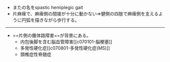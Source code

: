 - またの名をspastic hemiplegic gait
- 片麻痺で、麻痺側の間接が十分に動かない⇒健側の四肢で麻痺側を支えるように円弧を描きながら歩行する。
---
- ==片側の錐体路障害==が背景にある。
	- 内包後脚を含む脳血管障害[[c070101-脳梗塞]]
	- 多発性硬化症[[c070801-多発性硬化症(MS)]]
	- 頚椎症性脊髄症

